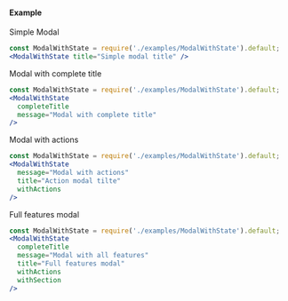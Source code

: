 #### **Example** ####
Simple Modal
``` jsx
const ModalWithState = require('./examples/ModalWithState').default;
<ModalWithState title="Simple modal title" />
```

Modal with complete title
``` jsx
const ModalWithState = require('./examples/ModalWithState').default;
<ModalWithState
  completeTitle
  message="Modal with complete title"
/>
```

Modal with actions
``` jsx
const ModalWithState = require('./examples/ModalWithState').default;
<ModalWithState
  message="Modal with actions"
  title="Action modal tilte"
  withActions
/>
```

Full features modal
``` jsx
const ModalWithState = require('./examples/ModalWithState').default;
<ModalWithState
  completeTitle
  message="Modal with all features"
  title="Full features modal"
  withActions
  withSection
/>
```
